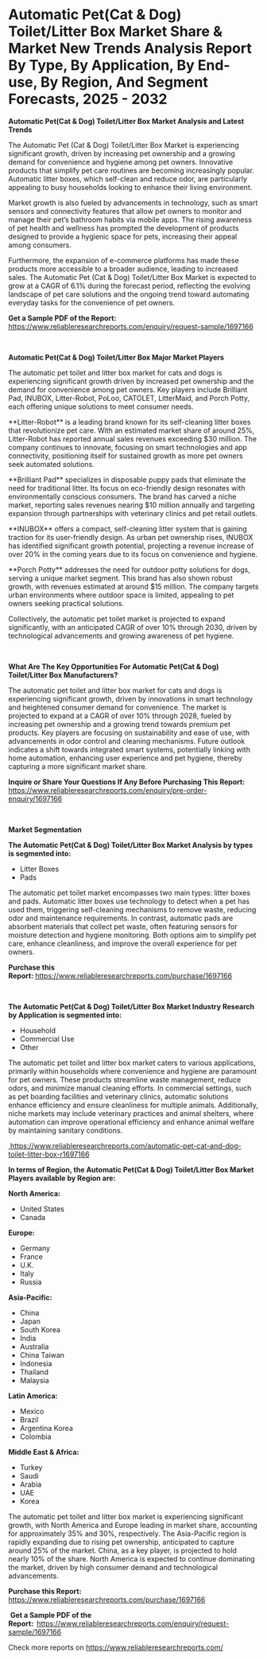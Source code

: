<p><h1>Automatic Pet(Cat & Dog) Toilet/Litter Box Market Share & Market New Trends Analysis Report By Type, By Application, By End-use, By Region, And Segment Forecasts, 2025 - 2032</h1></p><p><strong>Automatic Pet(Cat & Dog) Toilet/Litter Box Market Analysis and Latest Trends</strong></p>
<p><p>The Automatic Pet (Cat & Dog) Toilet/Litter Box Market is experiencing significant growth, driven by increasing pet ownership and a growing demand for convenience and hygiene among pet owners. Innovative products that simplify pet care routines are becoming increasingly popular. Automatic litter boxes, which self-clean and reduce odor, are particularly appealing to busy households looking to enhance their living environment. </p><p>Market growth is also fueled by advancements in technology, such as smart sensors and connectivity features that allow pet owners to monitor and manage their pet’s bathroom habits via mobile apps. The rising awareness of pet health and wellness has prompted the development of products designed to provide a hygienic space for pets, increasing their appeal among consumers. </p><p>Furthermore, the expansion of e-commerce platforms has made these products more accessible to a broader audience, leading to increased sales. The Automatic Pet (Cat & Dog) Toilet/Litter Box Market is expected to grow at a CAGR of 6.1% during the forecast period, reflecting the evolving landscape of pet care solutions and the ongoing trend toward automating everyday tasks for the convenience of pet owners.</p></p>
<p><strong>Get a Sample PDF of the Report:&nbsp;</strong> <a href="https://www.reliableresearchreports.com/enquiry/request-sample/1697166?utm_campaign=3309&utm_medium=2&utm_source=Github&utm_content=ia&utm_term=27032025&utm_id=automatic-petcat-dog-toiletlitter-box">https://www.reliableresearchreports.com/enquiry/request-sample/1697166</a></p>
<p>&nbsp;</p>
<p><strong>Automatic Pet(Cat & Dog) Toilet/Litter Box Major Market Players</strong></p>
<p><p>The automatic pet toilet and litter box market for cats and dogs is experiencing significant growth driven by increased pet ownership and the demand for convenience among pet owners. Key players include Brilliant Pad, INUBOX, Litter-Robot, PoLoo, CATOLET, LitterMaid, and Porch Potty, each offering unique solutions to meet consumer needs.</p><p>**Litter-Robot** is a leading brand known for its self-cleaning litter boxes that revolutionize pet care. With an estimated market share of around 25%, Litter-Robot has reported annual sales revenues exceeding $30 million. The company continues to innovate, focusing on smart technologies and app connectivity, positioning itself for sustained growth as more pet owners seek automated solutions.</p><p>**Brilliant Pad** specializes in disposable puppy pads that eliminate the need for traditional litter. Its focus on eco-friendly design resonates with environmentally conscious consumers. The brand has carved a niche market, reporting sales revenues nearing $10 million annually and targeting expansion through partnerships with veterinary clinics and pet retail outlets.</p><p>**INUBOX** offers a compact, self-cleaning litter system that is gaining traction for its user-friendly design. As urban pet ownership rises, INUBOX has identified significant growth potential, projecting a revenue increase of over 20% in the coming years due to its focus on convenience and hygiene.</p><p>**Porch Potty** addresses the need for outdoor potty solutions for dogs, serving a unique market segment. This brand has also shown robust growth, with revenues estimated at around $15 million. The company targets urban environments where outdoor space is limited, appealing to pet owners seeking practical solutions.</p><p>Collectively, the automatic pet toilet market is projected to expand significantly, with an anticipated CAGR of over 10% through 2030, driven by technological advancements and growing awareness of pet hygiene.</p></p>
<p>&nbsp;</p>
<p><strong>What Are The Key Opportunities For Automatic Pet(Cat & Dog) Toilet/Litter Box Manufacturers?</strong></p>
<p><p>The automatic pet toilet and litter box market for cats and dogs is experiencing significant growth, driven by innovations in smart technology and heightened consumer demand for convenience. The market is projected to expand at a CAGR of over 10% through 2028, fueled by increasing pet ownership and a growing trend towards premium pet products. Key players are focusing on sustainability and ease of use, with advancements in odor control and cleaning mechanisms. Future outlook indicates a shift towards integrated smart systems, potentially linking with home automation, enhancing user experience and pet hygiene, thereby capturing a more significant market share.</p></p>
<p><strong>Inquire or Share Your Questions If Any Before Purchasing This Report:</strong> <a href="https://www.reliableresearchreports.com/enquiry/pre-order-enquiry/1697166?utm_campaign=3309&utm_medium=2&utm_source=Github&utm_content=ia&utm_term=27032025&utm_id=automatic-petcat-dog-toiletlitter-box">https://www.reliableresearchreports.com/enquiry/pre-order-enquiry/1697166</a></p>
<p>&nbsp;</p>
<p><strong>Market Segmentation</strong></p>
<p><strong>The Automatic Pet(Cat & Dog) Toilet/Litter Box Market Analysis by types is segmented into:</strong></p>
<p><ul><li>Litter Boxes</li><li>Pads</li></ul></p>
<p><p>The automatic pet toilet market encompasses two main types: litter boxes and pads. Automatic litter boxes use technology to detect when a pet has used them, triggering self-cleaning mechanisms to remove waste, reducing odor and maintenance requirements. In contrast, automatic pads are absorbent materials that collect pet waste, often featuring sensors for moisture detection and hygiene monitoring. Both options aim to simplify pet care, enhance cleanliness, and improve the overall experience for pet owners.</p></p>
<p><strong>Purchase this Report:&nbsp;</strong><a href="https://www.reliableresearchreports.com/purchase/1697166?utm_campaign=3309&utm_medium=2&utm_source=Github&utm_content=ia&utm_term=27032025&utm_id=automatic-petcat-dog-toiletlitter-box">https://www.reliableresearchreports.com/purchase/1697166</a></p>
<p>&nbsp;</p>
<p><strong>The Automatic Pet(Cat & Dog) Toilet/Litter Box Market Industry Research by Application is segmented into:</strong></p>
<p><ul><li>Household</li><li>Commercial Use</li><li>Other</li></ul></p>
<p><p>The automatic pet toilet and litter box market caters to various applications, primarily within households where convenience and hygiene are paramount for pet owners. These products streamline waste management, reduce odors, and minimize manual cleaning efforts. In commercial settings, such as pet boarding facilities and veterinary clinics, automatic solutions enhance efficiency and ensure cleanliness for multiple animals. Additionally, niche markets may include veterinary practices and animal shelters, where automation can improve operational efficiency and enhance animal welfare by maintaining sanitary conditions.</p></p>
<p><a href="https://www.reliableresearchreports.com/automatic-pet-cat-and-dog-toilet-litter-box-r1697166?utm_campaign=3309&utm_medium=2&utm_source=Github&utm_content=ia&utm_term=27032025&utm_id=automatic-petcat-dog-toiletlitter-box">&nbsp;https://www.reliableresearchreports.com/automatic-pet-cat-and-dog-toilet-litter-box-r1697166</a></p>
<p><strong>In terms of Region, the Automatic Pet(Cat & Dog) Toilet/Litter Box Market Players available by Region are:</strong></p>
<p>
    <p> <strong> North America: </strong>
        <ul>
            <li>United States</li>
            <li>Canada</li>
        </ul>
        </p> 
    <p> <strong> Europe: </strong>
        <ul>
            <li>Germany</li>
            <li>France</li>
            <li>U.K.</li>
            <li>Italy</li>
            <li>Russia</li>
        </ul>
        </p> 
    <p> <strong> Asia-Pacific: </strong>
        <ul>
            <li>China</li>
            <li>Japan</li>
            <li>South Korea</li>
            <li>India</li>
            <li>Australia</li>
            <li>China Taiwan</li>
            <li>Indonesia</li>
            <li>Thailand</li>
            <li>Malaysia</li>
        </ul>
        </p> 
    <p> <strong> Latin America: </strong>
        <ul>
            <li>Mexico</li>
            <li>Brazil</li>
            <li>Argentina Korea</li>
            <li>Colombia</li>
        </ul>
        </p> 
    <p> <strong> Middle East & Africa: </strong>
        <ul>
            <li>Turkey</li>
            <li>Saudi</li>
            <li>Arabia</li>
            <li>UAE</li>
            <li>Korea</li>
        </ul>
    </p>
    </p>
<p><p>The automatic pet toilet and litter box market is experiencing significant growth, with North America and Europe leading in market share, accounting for approximately 35% and 30%, respectively. The Asia-Pacific region is rapidly expanding due to rising pet ownership, anticipated to capture around 25% of the market. China, as a key player, is projected to hold nearly 10% of the share. North America is expected to continue dominating the market, driven by high consumer demand and technological advancements.</p></p>
<p><strong>Purchase this Report: </strong><a href="https://www.reliableresearchreports.com/purchase/1697166?utm_campaign=3309&utm_medium=2&utm_source=Github&utm_content=ia&utm_term=27032025&utm_id=automatic-petcat-dog-toiletlitter-box">https://www.reliableresearchreports.com/purchase/1697166</a></p>
<p>&nbsp;<strong>Get a Sample PDF of the Report:&nbsp;&nbsp;</strong><a href="https://www.reliableresearchreports.com/enquiry/request-sample/1697166?utm_campaign=3309&utm_medium=2&utm_source=Github&utm_content=ia&utm_term=27032025&utm_id=automatic-petcat-dog-toiletlitter-box">https://www.reliableresearchreports.com/enquiry/request-sample/1697166</a></p>
<p><strong></strong></p>
<p>Check more reports on <a href="https://www.reliableresearchreports.com/?utm_campaign=3309&utm_medium=2&utm_source=Github&utm_content=ia&utm_term=27032025&utm_id=automatic-petcat-dog-toiletlitter-box">https://www.reliableresearchreports.com/</a></p>